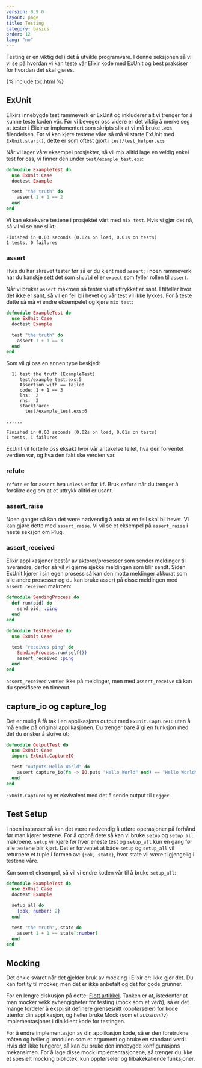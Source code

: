 ```yaml
---
version: 0.9.0
layout: page
title: Testing
category: basics
order: 12
lang: "no"
---
```


Testing er en viktig del i det å utvikle programvare. I denne seksjonen så vil vi se på hvordan vi kan teste vår Elixir kode med ExUnit og best praksiser for hvordan det skal gjøres.

{% include toc.html %}

## ExUnit

Elixirs innebygde test rammeverk er ExUnit og inkluderer alt vi trenger for å kunne teste koden vår. Før vi beveger oss videre er det viktig å merke seg at tester i Elixir er implementert som skripts slik at vi må bruke `.exs` filendelsen. Før vi kan kjøre testene våre så må vi starte ExUnit med `ExUnit.start()`, dette er som oftest gjort i `test/test_helper.exs`

Når vi lager våre eksempel prosjekter, så vil mix alltid lage en veldig enkel test for oss, vi finner den under `test/example_test.exs`:

```elixir
defmodule ExampleTest do
  use ExUnit.Case
  doctest Example

  test "the truth" do
    assert 1 + 1 == 2
  end
end
```

Vi kan eksekvere testene i prosjektet vårt med `mix test`. Hvis vi gjør det nå, så vil vi se noe slikt:

```shell
Finished in 0.03 seconds (0.02s on load, 0.01s on tests)
1 tests, 0 failures
```

### assert

Hvis du har skrevet tester før så er du kjent med `assert`; i noen rammeverk har du kanskje sett det som `should` eller `expect` som fyller rollen til `assert`.

Når vi bruker `assert` makroen så tester vi at uttrykket er sant. I tilfeller hvor det ikke er sant, så vil en feil bli hevet og vår test vil ikke lykkes. For å teste dette så må vi endre eksempelet og kjøre `mix test`:

```elixir
defmodule ExampleTest do
  use ExUnit.Case
  doctest Example

  test "the truth" do
    assert 1 + 1 == 3
  end
end
```

Som vil gi oss en annen type beskjed:

```shell
  1) test the truth (ExampleTest)
     test/example_test.exs:5
     Assertion with == failed
     code: 1 + 1 == 3
     lhs:  2
     rhs:  3
     stacktrace:
       test/example_test.exs:6

......

Finished in 0.03 seconds (0.02s on load, 0.01s on tests)
1 tests, 1 failures
```

ExUnit vil fortelle oss eksakt hvor vår antakelse feilet, hva den forventet verdien var, og hva den faktiske verdien var.

### refute

`refute` er for `assert` hva `unless` er for `if`. Bruk `refute` når du trenger å forsikre deg om at et uttrykk alltid er usant.

### assert_raise

Noen ganger så kan det være nødvendig å anta at en feil skal bli hevet. Vi kan gjøre dette med `assert_raise`. Vi vil se et eksempel på `assert_raise` i neste seksjon om Plug.

### assert_received

Elixir applikasjoner består av aktorer/prosesser som sender meldinger til hverandre, derfor så vil vi gjerne sjekke meldingen som blir sendt. Siden ExUnit kjører i sin egen prosess så kan den motta meldinger akkurat som alle andre prosesser og du kan bruke assert på disse meldingen med `assert_received` makroen:

```elixir
defmodule SendingProcess do
  def run(pid) do
    send pid, :ping
  end
end

defmodule TestReceive do
  use ExUnit.Case

  test "receives ping" do
    SendingProcess.run(self())
    assert_received :ping
  end
end
```

`assert_received` venter ikke på meldinger, men med `assert_receive` så kan du spesifisere en timeout.

## capture_io og capture_log

Det er mulig å få tak i en applikasjons output med `ExUnit.CaptureIO` uten å må endre på original applikasjonen. Du trenger bare å gi en funksjon med det du ønsker å skrive ut:

```elixir
defmodule OutputTest do
  use ExUnit.Case
  import ExUnit.CaptureIO

  test "outputs Hello World" do
    assert capture_io(fn -> IO.puts "Hello World" end) == "Hello World\n"
  end
end
```

`ExUnit.CaptureLog` er ekvivalent med det å sende output til `Logger`.

## Test Setup

I noen instanser så kan det være nødvendig å utføre operasjoner på forhånd før man kjører testene. For å oppnå dete så kan vi bruke `setup` og `setup_all` makroene. `setup` vil kjøre før hver eneste test og `setup_all` kun en gang før alle testene blir kjørt. Det er forventet at både `setup` og `setup_all` vil returnere et tuple i formen av: `{:ok, state}`, hvor state vil være tilgjengelig i testene våre.

Kun som et eksempel, så vil vi endre koden vår til å bruke `setup_all`:

```elixir
defmodule ExampleTest do
  use ExUnit.Case
  doctest Example

  setup_all do
    {:ok, number: 2}
  end

  test "the truth", state do
    assert 1 + 1 == state[:number]
  end
end
```

## Mocking

Det enkle svaret når det gjelder bruk av mocking i Elixir er: Ikke gjør det. Du kan fort ty til mocker, men det er ikke anbefalt og det for gode grunner.

For en lengre diskusjon på dette:
[Flott artikkel](http://blog.plataformatec.com.br/2015/10/mocks-and-explicit-contracts/). Tanken er at, istedenfor at man mocker vekk avhengigheter for testing (mock som et *verb*), så er det mange fordeler å eksplisit definere grensesnitt (oppførseler) for kode utenfor din applikasjon, og heller bruke Mock (som et *substantiv*) implementasjoner i din klient kode for testingen.

For å endre implementasjon av din applikasjon kode, så er den foretrukne måten og heller gi modulen som et argument og bruke en standard verdi. Hvis det ikke fungerer, så kan du bruke den innebygde konfigurasjons mekansimen. For å lage disse mock implementasjonene, så trenger du ikke et spesielt mocking bibliotek, kun oppførseler og tilbakekallende funksjoner.


